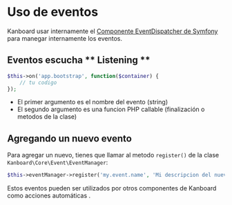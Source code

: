Uso de eventos
===============

Kanboard usar internamente el [ Componente EventDispatcher de Symfony ](https://symfony.com/doc/2.3/components/event_dispatcher/index.html) para manegar internamente los eventos.

Eventos escucha ** Listening **
-------------------------------

```php
$this->on('app.bootstrap', function($container) {
    // tu codigo
});
```

- El primer argumento es el nombre del evento (string)
- El segundo argumento es una funcion PHP callable (finalización o metodos de la clase)

Agregando un nuevo evento
-------------------------

Para agregar un nuevo, tienes que llamar al metodo `register()` de la clase `Kanboard\Core\Event\EventManager`:

```php
$this->eventManager->register('my.event.name', 'Mi descripcion del nuevo evento');
```

Estos eventos pueden ser utilizados por otros componentes de Kanboard como acciones automáticas .
